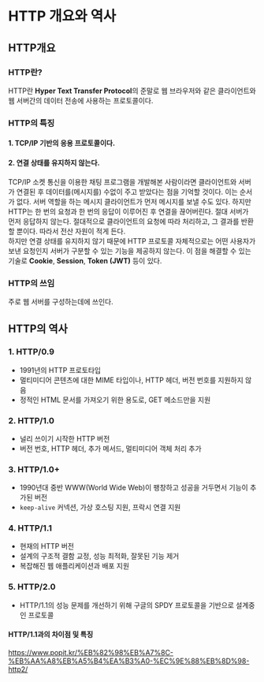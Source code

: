 # HTTP 개요와 역사

## HTTP개요

### HTTP란?
HTTP란 **Hyper Text Transfer Protocol**의 준말로 웹 브라우저와 같은 클라이언트와 웹 서버간의 데이터 전송에 사용하는 프로토콜이다.  

### HTTP의 특징
#### 1. TCP/IP 기반의 응용 프로토콜이다.
#### 2. 연결 상태를 유지하지 않는다.
TCP/IP 소켓 통신을 이용한 채팅 프로그램을 개발해본 사람이라면 클라이언트와 서버가 연결된 후 데이터를(메시지를) 수없이 주고 받았다는 점을 기억할 것이다. 이는 순서가 없다. 서버 역할을 하는 메시지 클라이언트가 먼저 메시지를 보낼 수도 있다. 하지만 HTTP는 한 번의 요청과 한 번의 응답이 이루어진 후 연결을 끊어버린다. 절대 서버가 먼저 응답하지 않는다. 절대적으로 클라이언트의 요청에 따라 처리하고, 그 결과를 반환할 뿐이다. 따라서 전산 자원이 적게 든다.  
하지만 연결 상태를 유지하지 않기 때문에 HTTP 프로토콜 자체적으로는 어떤 사용자가 보낸 요청인지 서버가 구분할 수 있는 기능을 제공하지 않는다. 이 점을 해결할 수 있는 기술로 **Cookie**, **Session**, **Token (JWT)** 등이 있다.

### HTTP의 쓰임
주로 웹 서버를 구성하는데에 쓰인다.

## HTTP의 역사

### 1. HTTP/0.9
- 1991년의 HTTP 프로토타입
- 멀티미디어 콘텐츠에 대한 MIME 타입이나, HTTP 헤더, 버전 번호를 지원하지 않음
- 정적인 HTML 문서를 가져오기 위한 용도로, GET 메소드만을 지원

### 2. HTTP/1.0
- 널리 쓰이기 시작한 HTTP 버전
- 버전 번호, HTTP 헤더, 추가 메서드, 멀티미디어 객체 처리 추가

### 3. HTTP/1.0+
- 1990년대 중반 WWW(World Wide Web)이 팽창하고 성공을 거두면서 기능이 추가된 버전
- `keep-alive` 커넥션, 가상 호스팅 지원, 프락시 연결 지원

### 4. HTTP/1.1
- 현재의 HTTP 버전
- 설계의 구조적 결함 교정, 성능 최적화, 잘못된 기능 제거
- 복잡해진 웹 애플리케이션과 배포 지원

### 5. HTTP/2.0
- HTTP/1.1의 성능 문제를 개선하기 위해 구글의 SPDY 프로토콜을 기반으로 설계중인 프로토콜

#### HTTP/1.1과의 차이점 및 특징
https://www.popit.kr/%EB%82%98%EB%A7%8C-%EB%AA%A8%EB%A5%B4%EA%B3%A0-%EC%9E%88%EB%8D%98-http2/

